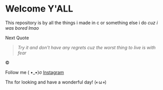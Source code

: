 # Welcome Y'ALL
This repository is by all the things i made in c or something else i do 
_cuz i was bored lmao_

Next Quote

> _Try it and don't have any regrets cuz the worst thing to live is with fear_

&copy;

Follow me ( •_•)σ
[Instagram](https://www.instagram.com/jlivanuel_01/)

Thx for looking and have a wonderful day! (◐ω◑)